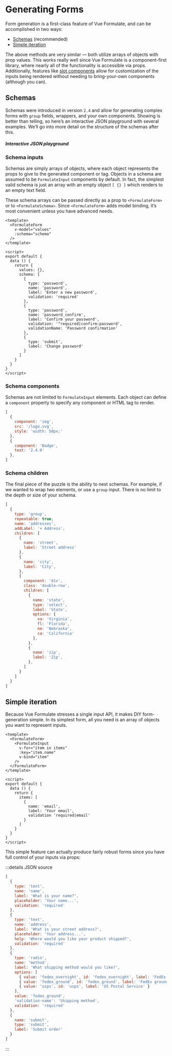 
# Generating Forms

Form generation is a first-class feature of Vue Formulate, and can be accomplished
in two ways:

- [Schemas](#schemas) (recommended)
- [Simple iteration](#simple-iteration)

The above methods are very similar — both utilize arrays of objects with prop
values. This works really well since Vue Formulate is a component-first library,
where nearly all of the functionality is accessible via props. Additionally,
features like [slot components](/guide/inputs/slots/#slot-components) allow
for customization of the inputs being rendered without needing to bring-your-own
components (although you can).

## Schemas <Badge text="2.4.0" />

Schemas were introduced in version `2.4` and allow for generating complex forms
with `group` fields, wrappers, and your own components. Showing is better than telling, so here’s an interactive JSON playground with several examples.
We’ll go into more detail on the structure of the schemas after this.

##### Interactive JSON playground

<ClientOnly>
  <demo-schemas />
</ClientOnly>

### Schema inputs

Schemas are simply arrays of objects, where each object represents the props to
give to the generated component or tag. Objects in a schema are assumed to be `FormulateInput` components by default. In fact, the simplest valid schema is
just an array with an empty object `[ {} ]` which renders to an empty text field.

<FormulateForm :schema="[{}]" />

These schema arrays can be passed directly as a prop to `<FormulateForm>` or to
`<FormulateSchema>`. Since `<FormulateForm>` adds model binding, it’s most
convenient unless you have advanced needs.

```vue
<template>
  <FormulateForm
    v-model="values"
    :schema="schema"
  />
</template>

<script>
export default {
  data () {
    return {
      values: {},
      schema: [
        {
          type: 'password',
          name: 'password',
          label: 'Enter a new password',
          validation: 'required'
        },
        {
          type: 'password',
          name: 'password_confirm',
          label: 'Confirm your password',
          validation: '^required|confirm:password',
          validationName: 'Password confirmation'
        },
        {
          type: 'submit',
          label: 'Change password'
        }
      ]
    }
  }
}
</script>
```
<demo-schema-1 />

### Schema components

Schemas are not limited to `FormulateInput` elements. Each object can define a
`component` property to specify any component or HTML tag to render.

```js
[
  {
    component: 'img',
    src: '/logo.svg',
    style: 'width: 50px;'
  },
  {
    component: 'Badge',
    text: '2.4.0'
  },
]
```

<demo-schema-2 />

### Schema children

The final piece of the puzzle is the ability to nest schemas. For example,
if we wanted to wrap two elements, or use a `group` input. There is no limit
to the depth or size of your schema.

```js
[
  {
    type: 'group',
    repeatable: true,
    name: 'addresses',
    addLabel: '+ Address',
    children: [
      {
        name: 'street',
        label: 'Street address'
      },
      {
        name: 'city',
        label: 'City',
      },
      {
        component: 'div',
        class: 'double-row',
        children: [
          {
            name: 'state',
            type: 'select',
            label: 'State',
            options: {
              va: 'Virginia',
              fl: 'Florida',
              ne: 'Nebraska',
              ca: 'California'
            },
          },
          {
            name: 'zip',
            label: 'Zip',
          },
        ]
      }
    ]
  }
]
```

<demo-schema-3 />

## Simple iteration

Because Vue Formulate stresses a single input API, it makes DIY form-generation
simple. In its simplest form, all you need is an array of objects you want to
represent inputs.

```vue
<template>
  <FormulateForm>
    <FormulateInput
      v-for="item in items"
      :key="item.name"
      v-bind="item"
    />
  </FormulateForm>
</template>

<script>
export default {
  data () {
    return {
      items: [
        {
          name: 'email',
          label: 'Your email',
          validation 'required|email'
        }
      ]
    }
  }
}
</script>
```
<demo-generating-1 />

This simple feature can actually produce fairly robust forms since you have full
control of your inputs via props:

:::details JSON source
```js
[
  {
    type: 'text',
    name: 'name',
    label: 'What is your name?',
    placeholder: 'Your name...',
    validation: 'required'
  },
  {
    type: 'text',
    name: 'address',
    label: 'What is your street address?',
    placeholder: 'Your address...',
    help: 'Where would you like your product shipped?',
    validation: 'required'
  },
  {
    type: 'radio',
    name: 'method',
    label: 'What shipping method would you like?',
    options: [
      { value: 'fedex_overnight', id: 'fedex_overnight', label: 'FedEx overnight' },
      { value: 'fedex_ground', id: 'fedex_ground', label: 'FedEx ground' },
      { value: 'usps', id: 'usps', label: 'US Postal Service' }
    ],
    value: 'fedex_ground',
    'validation-name': 'Shipping method',
    validation: 'required'
  },
  {
    name: 'submit',
    type: 'submit',
    label: 'Submit order'
  }
]
```
:::

<demo-generated />
